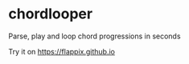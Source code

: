 # chordlooper
Parse, play and loop chord progressions in seconds

Try it on https://flappix.github.io
